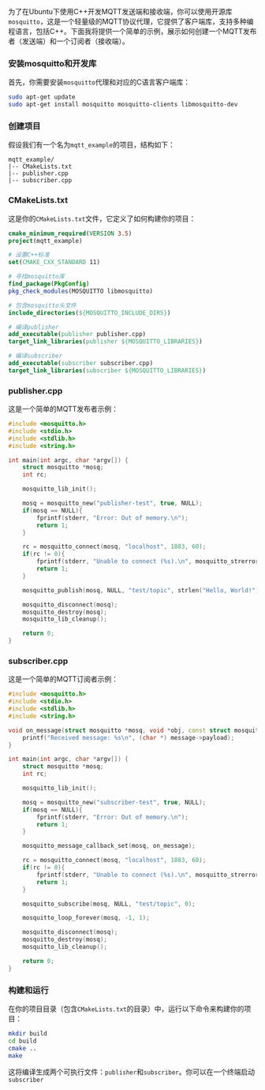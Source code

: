 为了在Ubuntu下使用C++开发MQTT发送端和接收端，你可以使用开源库`mosquitto`，这是一个轻量级的MQTT协议代理，它提供了客户端库，支持多种编程语言，包括C++。下面我将提供一个简单的示例，展示如何创建一个MQTT发布者（发送端）和一个订阅者（接收端）。

### 安装mosquitto和开发库

首先，你需要安装`mosquitto`代理和对应的C语言客户端库：

```bash
sudo apt-get update
sudo apt-get install mosquitto mosquitto-clients libmosquitto-dev
```

### 创建项目

假设我们有一个名为`mqtt_example`的项目，结构如下：

```
mqtt_example/
|-- CMakeLists.txt
|-- publisher.cpp
|-- subscriber.cpp
```

### CMakeLists.txt

这是你的`CMakeLists.txt`文件，它定义了如何构建你的项目：

```cmake
cmake_minimum_required(VERSION 3.5)
project(mqtt_example)

# 设置C++标准
set(CMAKE_CXX_STANDARD 11)

# 寻找mosquitto库
find_package(PkgConfig)
pkg_check_modules(MOSQUITTO libmosquitto)

# 包含mosquitto头文件
include_directories(${MOSQUITTO_INCLUDE_DIRS})

# 编译publisher
add_executable(publisher publisher.cpp)
target_link_libraries(publisher ${MOSQUITTO_LIBRARIES})

# 编译subscriber
add_executable(subscriber subscriber.cpp)
target_link_libraries(subscriber ${MOSQUITTO_LIBRARIES})
```

### publisher.cpp

这是一个简单的MQTT发布者示例：

```cpp
#include <mosquitto.h>
#include <stdio.h>
#include <stdlib.h>
#include <string.h>

int main(int argc, char *argv[]) {
    struct mosquitto *mosq;
    int rc;

    mosquitto_lib_init();

    mosq = mosquitto_new("publisher-test", true, NULL);
    if(mosq == NULL){
        fprintf(stderr, "Error: Out of memory.\n");
        return 1;
    }

    rc = mosquitto_connect(mosq, "localhost", 1883, 60);
    if(rc != 0){
        fprintf(stderr, "Unable to connect (%s).\n", mosquitto_strerror(rc));
        return 1;
    }

    mosquitto_publish(mosq, NULL, "test/topic", strlen("Hello, World!"), "Hello, World!", 0, false);

    mosquitto_disconnect(mosq);
    mosquitto_destroy(mosq);
    mosquitto_lib_cleanup();

    return 0;
}
```

### subscriber.cpp

这是一个简单的MQTT订阅者示例：

```cpp
#include <mosquitto.h>
#include <stdio.h>
#include <stdlib.h>
#include <string.h>

void on_message(struct mosquitto *mosq, void *obj, const struct mosquitto_message *message) {
    printf("Received message: %s\n", (char *) message->payload);
}

int main(int argc, char *argv[]) {
    struct mosquitto *mosq;
    int rc;

    mosquitto_lib_init();

    mosq = mosquitto_new("subscriber-test", true, NULL);
    if(mosq == NULL){
        fprintf(stderr, "Error: Out of memory.\n");
        return 1;
    }

    mosquitto_message_callback_set(mosq, on_message);

    rc = mosquitto_connect(mosq, "localhost", 1883, 60);
    if(rc != 0){
        fprintf(stderr, "Unable to connect (%s).\n", mosquitto_strerror(rc));
        return 1;
    }

    mosquitto_subscribe(mosq, NULL, "test/topic", 0);

    mosquitto_loop_forever(mosq, -1, 1);

    mosquitto_disconnect(mosq);
    mosquitto_destroy(mosq);
    mosquitto_lib_cleanup();

    return 0;
}
```

### 构建和运行

在你的项目目录（包含`CMakeLists.txt`的目录）中，运行以下命令来构建你的项目：

```bash
mkdir build
cd build
cmake ..
make
```

这将编译生成两个可执行文件：`publisher`和`subscriber`。你可以在一个终端启动`subscriber`
